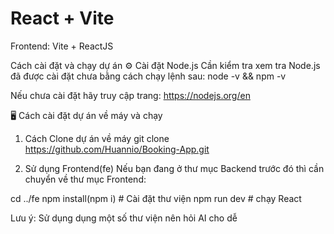 # React + Vite
Frontend: Vite + ReactJS

Cách cài đặt và chạy dự án
⚙️ Cài đặt Node.js
Cần kiểm tra xem tra Node.js đã được cài đặt chưa bằng cách chạy lệnh sau:
node -v && npm -v

Nếu chưa cài đặt hãy truy cập trang:
https://nodejs.org/en

🖥️ Cách cài đặt dự án về máy và chạy
1. Cách Clone dự án về máy
git clone https://github.com/Huannio/Booking-App.git

2. Sử dụng Frontend(fe)
Nếu bạn đang ở thư mục Backend trước đó thì cần chuyển về thư mục Frontend:

cd ../fe
npm install(npm i) # Cài đặt thư viện
npm run dev # chạy React

Lưu ý: Sử dụng dụng một số thư viện nên hỏi AI cho dễ